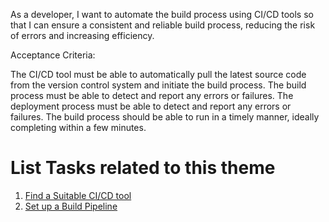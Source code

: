As a developer, I want to automate the build process using CI/CD tools so that I can ensure a consistent and 
reliable build process, reducing the risk of errors and increasing efficiency.


Acceptance Criteria:

The CI/CD tool must be able to automatically pull the latest source code from the version control system and initiate
the build process.
The build process must be able to detect and report any errors or failures.
The deployment process must be able to detect and report any errors or failures.
The build process should be able to run in a timely manner, ideally completing within a few minutes.

# List Tasks related to this theme
1. [Find a Suitable CI/CD tool](https://github.com/tawana0518/mywebclass-agile-docs/blob/main/documentation/theme_1:MyWebClass_Website_Development/Initiative2/Epic_1/Story/Task_1/task_1.md)
2. [Set up a Build Pipeline](https://github.com/tawana0518/mywebclass-agile-docs/blob/main/documentation/theme_1:MyWebClass_Website_Development/Initiative2/Epic_1/Story/Task_1/task_2.md)
